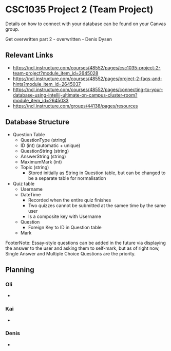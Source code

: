 CSC1035 Project 2 (Team Project)
================================

Details on how to connect with your database can be found on your Canvas group.

Get overwritten part 2 - overwritten - Denis Dysen

## Relevant Links
- https://ncl.instructure.com/courses/48552/pages/csc1035-project-2-team-project?module_item_id=2645028
- https://ncl.instructure.com/courses/48552/pages/project-2-faqs-and-hints?module_item_id=2645037
- https://ncl.instructure.com/courses/48552/pages/connecting-to-your-database-using-intellij-ultimate-on-campus-cluster-room?module_item_id=2645033
- https://ncl.instructure.com/groups/44138/pages/resources

## Database Structure
- Question Table
  - QuestionType (string)
  - ID (int) (automatic + unique)
  - QuestionString (string)
  - AnswerString (string)
  - MaximumMark (int)
  - Topic (string)
    - Stored initially as String in Question table, but can be changed to be a separate table for normalisation
- Quiz table
  - Username
  - DateTime
    - Recorded when the entire quiz finishes
    - Two quizzes cannot be submitted at the samee time by the same user
    - Is a composite key with Username 
  - Question
    - Foreign Key to ID in Question table 
  - Mark

FooterNote:
Essay-style questions can be added in the future via displaying the answer to the user and asking them to self-mark, but as of right now, Single Answer and Multiple Choice Questions are the priority.

## Planning
### Oli

- 
### Kai

- 
### Denis 

- 
